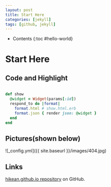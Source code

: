 ```yaml
---
layout: post
title: Start Here
categories: [jekyll]
tags: [github, jekyll]
---
```



* Contents
{:toc #hello-world}

# Start Here

## Code and Highlight


```ruby

def show
  @widget = Widget(params[:id])
  respond_to do |format|
    format.html # show.html.erb
    format.json { render json: @widget }
  end
end

```

## Pictures(shown below)
![_config.yml]({{ site.baseurl }}/images/404.jpg)

## Links
[hikean.github.io repository](https://github.com/hikean/hikean.github.io) on GitHub.
